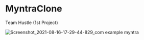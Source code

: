 # MyntraClone
 Team Hustle (1st Project)

![Screenshot_2021-08-16-17-29-44-829_com example myntra](https://user-images.githubusercontent.com/40376163/129564014-4a11f7d6-250f-45a9-b51d-86d7f8364e05.jpg)

